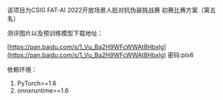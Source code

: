 该项目为CSIG FAT-AI 2022开放场景人脸对抗伪装挑战赛 初赛比赛方案（第五名）

测评图片以及预训练模型下载地址：

[https://pan.baidu.com/s/1_Vu_Ba2H9WFcWWAt8Hbxlg](https://pan.baidu.com/s/1_Vu_Ba2H9WFcWWAt8Hbxlg)  密码:plx6

依赖环境：

1. PyTorch>=1.6
2. onnxruntime>=1.6
